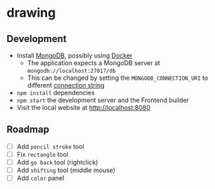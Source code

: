 # drawing

## Development

-   Install [MongoDB](https://www.mongodb.com/), possibly using [Docker](https://hub.docker.com/_/mongo)
    -   The application expects a MongoDB server at `mongodb://localhost:27017/db`
    -   This can be changed by setting the `MONGODB_CONNECTION_URI` to different [connection string](https://docs.mongodb.com/manual/reference/connection-string/)
-   `npm install` dependencies
-   `npm start` the development server and the Frontend builder
-   Visit the local website at [http://localhost:8080](http://localhost:8080)

## Roadmap

-   [ ] Add `pencil stroke` tool
-   [ ] Fix `rectangle` tool
-   [ ] Add `go back` tool (rightclick)
-   [ ] Add `shifting` tool (middle mouse)
-   [ ] Add `color` panel
